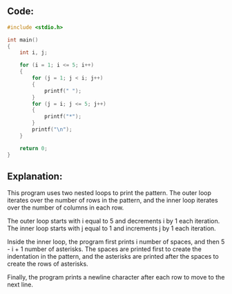 ## Code:

```c
#include <stdio.h>

int main()
{
    int i, j;

    for (i = 1; i <= 5; i++)
    {
        for (j = 1; j < i; j++)
        {
            printf(" ");
        }
        for (j = i; j <= 5; j++)
        {
            printf("*");
        }
        printf("\n");
    }

    return 0;
}

```

## Explanation:

This program uses two nested loops to print the pattern. The outer loop iterates over the number of rows in the pattern, and the inner loop iterates over the number of columns in each row.

The outer loop starts with i equal to 5 and decrements i by 1 each iteration. The inner loop starts with j equal to 1 and increments j by 1 each iteration.

Inside the inner loop, the program first prints i number of spaces, and then 5 - i + 1 number of asterisks. The spaces are printed first to create the indentation in the pattern, and the asterisks are printed after the spaces to create the rows of asterisks.

Finally, the program prints a newline character after each row to move to the next line.